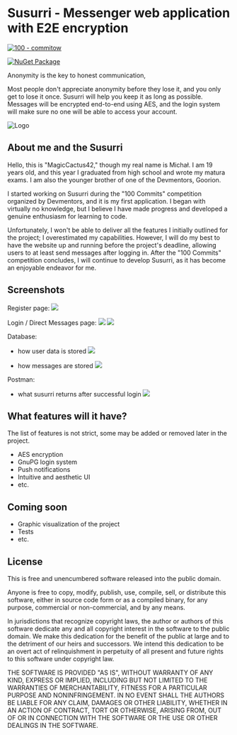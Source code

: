 # Susurri - Messenger web application with E2E encryption


[![100 - commitow](https://img.shields.io/badge/100%20-commitow-lightgreen.svg)](https://100commitow.pl)

[![NuGet Package](https://img.shields.io/badge/.NET%20-8.0-blue.svg)](https://dotnet.microsoft.com/en-us/download/dotnet/8.0)

Anonymity is the key to honest communication,

Most people don't appreciate anonymity before they lose it, and you only get to lose it once. Susurri will help you keep it as long as possible. Messages will be encrypted end-to-end using AES, and the login system will make sure no one will be able to access your account.

![Logo](https://i.imgur.com/f3JmDdd.png)


## About me and the Susurri

Hello, this is "MagicCactus42," though my real name is Michał. I am 19 years old, and this year I graduated from high school and wrote my matura exams. I am also the younger brother of one of the Devmentors, Goorion.

I started working on Susurri during the "100 Commits" competition organized by Devmentors, and it is my first application. I began with virtually no knowledge, but I believe I have made progress and developed a genuine enthusiasm for learning to code.

Unfortunately, I won't be able to deliver all the features I initially outlined for the project; I overestimated my capabilities. However, I will do my best to have the website up and running before the project's deadline, allowing users to at least send messages after logging in. After the "100 Commits" competition concludes, I will continue to develop Susurri, as it has become an enjoyable endeavor for me.

## Screenshots

Register page:
![](https://i.imgur.com/DdMoTbI.png)

Login / Direct Messages page:
![](https://i.imgur.com/nLq87yq.png)
![](https://i.imgur.com/loNnMrq.png)

Database:

- how user data is stored
![](https://i.imgur.com/XKc7fxc.png)

- how messages are stored
![](https://i.imgur.com/b9mE2vO.png)

Postman:

- what susurri returns after successful login
![](https://i.imgur.com/T51lFzK.png)


## What features will it have?

The list of features is not strict, some may be added or removed later in the project.
- AES encryption
- GnuPG login system
- Push notifications
- Intuitive and aesthetic UI
- etc.

## Coming soon
- Graphic visualization of the project
- Tests
- etc.


## License

This is free and unencumbered software released into the public domain.

Anyone is free to copy, modify, publish, use, compile, sell, or
distribute this software, either in source code form or as a compiled
binary, for any purpose, commercial or non-commercial, and by any
means.

In jurisdictions that recognize copyright laws, the author or authors
of this software dedicate any and all copyright interest in the
software to the public domain. We make this dedication for the benefit
of the public at large and to the detriment of our heirs and
successors. We intend this dedication to be an overt act of
relinquishment in perpetuity of all present and future rights to this
software under copyright law.

THE SOFTWARE IS PROVIDED "AS IS", WITHOUT WARRANTY OF ANY KIND,
EXPRESS OR IMPLIED, INCLUDING BUT NOT LIMITED TO THE WARRANTIES OF
MERCHANTABILITY, FITNESS FOR A PARTICULAR PURPOSE AND NONINFRINGEMENT.
IN NO EVENT SHALL THE AUTHORS BE LIABLE FOR ANY CLAIM, DAMAGES OR
OTHER LIABILITY, WHETHER IN AN ACTION OF CONTRACT, TORT OR OTHERWISE,
ARISING FROM, OUT OF OR IN CONNECTION WITH THE SOFTWARE OR THE USE OR
OTHER DEALINGS IN THE SOFTWARE.